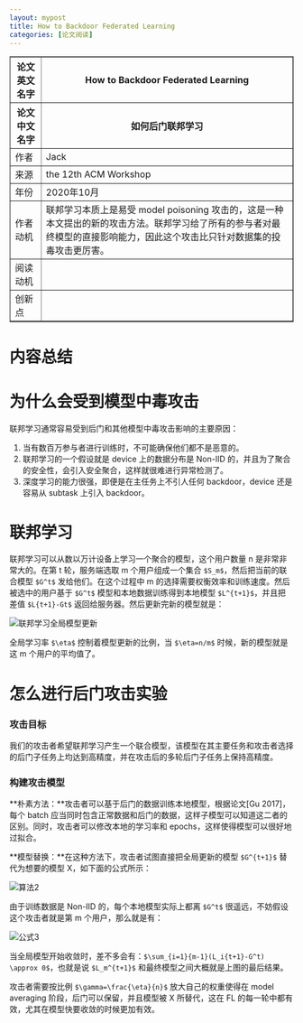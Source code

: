 ```yaml
---
layout: mypost
title: How to Backdoor Federated Learning
categories: [论文阅读]
---
```


<table border="1">
    <tr>
        <th>论文英文名字</th>
        <th>How to Backdoor Federated Learning</th>
    </tr>
    <tr>
        <th>论文中文名字</th>
        <th>如何后门联邦学习</th>
    </tr>
    <tr>
        <td>作者</td>
        <td>Jack</td>
    </tr>
    <tr>
        <td>来源</td>
        <td>the 12th ACM Workshop</td>
    </tr>
    <tr>
        <td>年份</td>
        <td>2020年10月</td>
    </tr>
    <tr>
        <td>作者动机</td>
        <td>联邦学习本质上是易受 model poisoning 攻击的，这是一种本文提出的新的攻击方法。联邦学习给了所有的参与者对最终模型的直接影响能力，因此这个攻击比只针对数据集的投毒攻击更厉害。</td>
    </tr>
    <tr>
        <td>阅读动机</td>
        <td></td>
    </tr>
    <tr>
        <td>创新点</td>
        <td></td>
    </tr>
</table>

# 内容总结  

# 为什么会受到模型中毒攻击

联邦学习通常容易受到后门和其他模型中毒攻击影响的主要原因：

1. 当有数百万参与者进行训练时，不可能确保他们都不是恶意的。
2. 联邦学习的一个假设就是 device 上的数据分布是 Non-IID 的，并且为了聚合的安全性，会引入安全聚合，这样就很难进行异常检测了。
3. 深度学习的能力很强，即便是在主任务上不引人任何 backdoor，device 还是容易从 subtask 上引入 backdoor。

# 联邦学习

联邦学习可以从数以万计设备上学习一个聚合的模型，这个用户数量 n 是非常非常大的。在第 t 轮，服务端选取 m 个用户组成一个集合 `$S_m$`，然后把当前的联合模型 `$G^t$` 发给他们。在这个过程中 m 的选择需要权衡效率和训练速度。然后被选中的用户基于 `$G^t$` 模型和本地数据训练得到本地模型 `$L^{t+1}$`，并且把差值 `$L{t+1}-Gt$` 返回给服务器。然后更新完新的模型就是：

![联邦学习全局模型更新](联邦学习全局模型更新.png)

全局学习率 `$\eta$` 控制着模型更新的比例，当 `$\eta=n/m$` 时候，新的模型就是这 m 个用户的平均值了。

# 怎么进行后门攻击实验

### 攻击目标

我们的攻击者希望联邦学习产生一个联合模型，该模型在其主要任务和攻击者选择的后门子任务上均达到高精度，并在攻击后的多轮后门子任务上保持高精度。

### 构建攻击模型

**朴素方法：**攻击者可以基于后门的数据训练本地模型，根据论文[Gu 2017]，每个 batch 应当同时包含正常数据和后门的数据，这样子模型可以知道这二者的区别。同时，攻击者可以修改本地的学习率和 epochs，这样使得模型可以很好地过拟合。

**模型替换：**在这种方法下，攻击者试图直接把全局更新的模型 `$G^{t+1}$` 替代为想要的模型 X，如下面的公式所示：

![算法2](算法2.png)

由于训练数据是 Non-IID 的，每个本地模型实际上都离 `$G^t$` 很遥远，不妨假设这个攻击者就是第 m 个用户，那么就是有：

![公式3](公式3.png)

当全局模型开始收敛时，差不多会有：`$\sum_{i=1}{m-1}(L_i{t+1}-G^t) \approx 0$`，也就是说 `$L_m^{t+1}$` 和最终模型之间大概就是上图的最后结果。

攻击者需要按比例 `$\gamma=\frac{\eta}{n}$` 放大自己的权重使得在 model averaging 阶段，后门可以保留，并且模型被 X 所替代，这在 FL 的每一轮中都有效，尤其在模型快要收敛的时候更加有效。